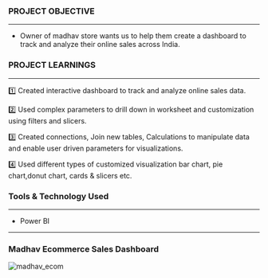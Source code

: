 ### PROJECT OBJECTIVE
----------------------
- Owner of madhav store wants us to help them create a dashboard to track and analyze their online sales across India.

### PROJECT LEARNINGS
---------------------
1️⃣ Created interactive dashboard to track and analyze online sales data.

2️⃣ Used complex parameters to drill down in worksheet and customization using filters and slicers.

3️⃣ Created connections, Join new tables, Calculations to manipulate data and enable user driven parameters for visualizations.

4️⃣ Used different types of customized visualization bar chart, pie chart,donut chart, cards & slicers etc.

### Tools & Technology Used
----------------------------
- Power BI
----------------------------


### <p> Madhav Ecommerce Sales Dashboard </p>

![madhav_ecom](https://user-images.githubusercontent.com/125373233/227734454-da1b2f80-f82c-42c5-9fc8-88e83a68f5ad.jpg)
